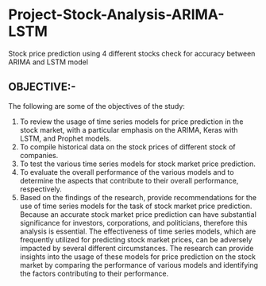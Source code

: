 # Project-Stock-Analysis-ARIMA-LSTM
Stock price prediction using 4 different stocks check for accuracy between ARIMA and LSTM model

## OBJECTIVE:-
The following are some of the objectives of the study:
1. To review the usage of time series models for price prediction in the stock market, with a particular emphasis on the ARIMA, Keras with LSTM, and Prophet models.
2. To compile historical data on the stock prices of different stock of companies.
3. To test the various time series models for stock market price prediction.
4. To evaluate the overall performance of the various models and to determine the aspects
that contribute to their overall performance, respectively.
5. Based on the findings of the research, provide recommendations for the use of time
series models for the task of stock market price prediction.
Because an accurate stock market price prediction can have substantial significance for investors, corporations, and politicians, therefore this analysis is essential. The effectiveness of time series models, which are frequently utilized for predicting stock market prices, can be adversely impacted by several different circumstances. The research can provide insights into the usage of these models for price prediction on the stock market by comparing the performance of various models and identifying the factors contributing to their performance.

